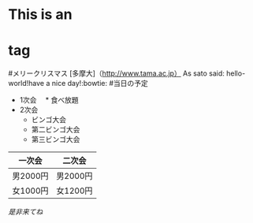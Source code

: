 # This is an <h1> tag
#メリークリスマス
[多摩大]（http://www.tama.ac.jp）
As sato said: hello-world!have a nice day!:bowtie:
#当日の予定
* 1次会
　* 食べ放題
* 2次会
  * ビンゴ大会
  * 第二ビンゴ大会
  * 第三ビンゴ大会
  
 一次会 | 二次会
------------ | -------------
男2000円 | 男2000円
女1000円| 女1200円


_是非来てね_
